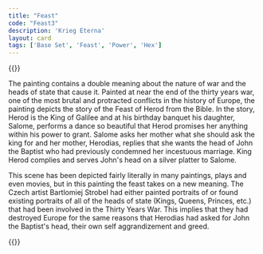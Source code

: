 ```yaml
---
title: "Feast"
code: "Feast3"
description: 'Krieg Eterna'
layout: card
tags: ['Base Set', 'Feast', 'Power', 'Hex']
---
```

{{<card-detail-page title="Feast3" artwork="Feast of Herod with the Beheading of St John the Baptist by Bartlomiej Strobel (1643)" >}}
<p>
The painting contains a double meaning about the nature of war and the heads of state that cause it. Painted at near the end of the thirty years war, one of the most brutal and protracted conflicts in the history of Europe, the painting depicts the story of the Feast of Herod from the Bible. In the story, Herod is the King of Galilee and at his birthday banquet his daughter, Salome, performs a dance so beautiful that Herod promises her anything within his power to grant. Salome asks her mother what she should ask the king for and her mother, Herodias, replies that she wants the head of John the Baptist who had previously condemned her incestuous marriage. King Herod complies and serves John's head on a silver platter to Salome.
</p> 
<p>
This scene has been depicted fairly literally in many paintings, plays and even movies, but in this painting the feast takes on a new meaning. The Czech artist Bartlomiej Strobel had either painted portraits of or found existing portraits of all of the heads of state (Kings, Queens, Princes, etc.) that had been involved in the Thirty Years War. This implies that they had destroyed Europe for the same reasons that Herodias had asked for John the Baptist's head, their own self aggrandizement and greed.
</p> 
{{</card-detail-page>}}